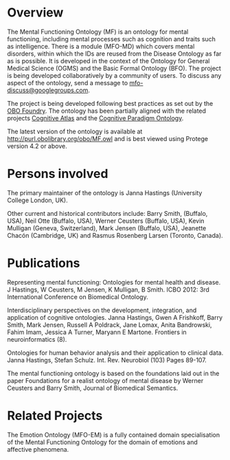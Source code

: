 # Overview

The Mental Functioning Ontology (MF) is an ontology for mental functioning, including mental processes such as cognition and traits such as intelligence. There is a module (MFO-MD) which covers mental disorders, within which the IDs are reused from the Disease Ontology as far as is possible. It is developed in the context of the Ontology for General Medical Science (OGMS) and the Basic Formal Ontology (BFO). The project is being developed collaboratively by a community of users. To discuss any aspect of the ontology, send a message to mfo-discuss@googlegroups.com. 

The project is being developed following best practices as set out by the [OBO Foundry](http://www.obofoundry.org/). The ontology has been partially aligned with the related projects [Cognitive Atlas](http://www.cognitiveatlas.org/) and the [Cognitive Paradigm Ontology](http://www.cogpo.org/).

The latest version of the ontology is available at http://purl.obolibrary.org/obo/MF.owl and is best viewed using Protege version 4.2 or above.

# Persons involved

The primary maintainer of the ontology is Janna Hastings (University College London, UK).  

Other current and historical contributors include: Barry Smith, (Buffalo, USA), Neil Otte (Buffalo, USA), Werner Ceusters (Buffalo, USA), Kevin Mulligan (Geneva, Switzerland), Mark Jensen (Buffalo, USA), Jeanette Chacón (Cambridge, UK) and Rasmus Rosenberg Larsen (Toronto, Canada).

# Publications

Representing mental functioning: Ontologies for mental health and disease. 
J Hastings, W Ceusters, M Jensen, K Mulligan, B Smith. ICBO 2012: 3rd International Conference on Biomedical Ontology. 

Interdisciplinary perspectives on the development, integration, and application of cognitive ontologies. 
Janna Hastings, Gwen A Frishkoff, Barry Smith, Mark Jensen, Russell A Poldrack, Jane Lomax, Anita Bandrowski, Fahim Imam, Jessica A Turner, Maryann E Martone. Frontiers in neuroinformatics (8). 

Ontologies for human behavior analysis and their application to clinical data. Janna Hastings, Stefan Schulz. Int. Rev. Neurobiol (103) Pages 89-107.

The mental functioning ontology is based on the foundations laid out in the paper Foundations for a realist ontology of mental disease by Werner Ceusters and Barry Smith, Journal of Biomedical Semantics. 

# Related Projects

The Emotion Ontology (MFO-EM) is a fully contained domain specialisation of the Mental Functioning Ontology for the domain of emotions and affective phenomena.



